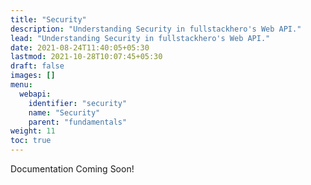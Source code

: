 ```yaml
---
title: "Security"
description: "Understanding Security in fullstackhero's Web API."
lead: "Understanding Security in fullstackhero's Web API."
date: 2021-08-24T11:40:05+05:30
lastmod: 2021-10-28T10:07:45+05:30
draft: false
images: []
menu:
  webapi:
    identifier: "security"
    name: "Security"
    parent: "fundamentals"
weight: 11
toc: true
---
```


Documentation Coming Soon!
